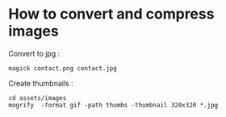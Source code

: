 # How to convert and compress images
Convert to jpg :
```shell script
magick contact.png contact.jpg
```

Create thumbnails :
```shell script
cd assets/images
mogrify  -format gif -path thumbs -thumbnail 320x320 *.jpg
```
